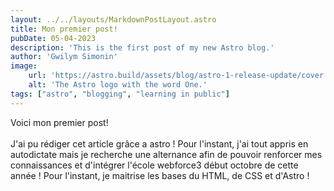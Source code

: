 ```yaml
---
layout: ../../layouts/MarkdownPostLayout.astro
title: Mon premier post!
pubDate: 05-04-2023
description: 'This is the first post of my new Astro blog.'
author: 'Gwilym Simonin'
image:
    url: 'https://astro.build/assets/blog/astro-1-release-update/cover.jpeg' 
    alt: 'The Astro logo with the word One.'
tags: ["astro", "blogging", "learning in public"]
---
```

Voici mon premier post! <br> <br>
J'ai pu rédiger cet article grâce a astro ! Pour l'instant, j'ai tout appris en autodictate mais je recherche une alternance afin de pouvoir renforcer mes connaissances et d'intégrer l'école webforce3 début octobre de cette année ! Pour l'instant, je maitrise les bases du HTML, de CSS et d'Astro !
